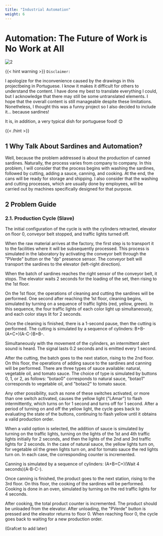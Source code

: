 ```yaml
---
title: "Industrial Automation"
weight: 6
---
```


# **Automation: The Future of Work is No Work at All**

![2](https://assets.bonappetit.com/photos/5c05882fed3d591355454864/master/pass/tinned-fish-gift-guide-lede.gif)

{{< hint warning >}}
`Disclaimer:`

I apologize for the inconvenience caused by the drawings in this projectbeing in Portuguese. I know it makes it difficult for others to understand the content. I have done my best to translate everything I could, but I acknowledge that there may still be some untranslated elements. I hope that the overall content is still manageable despite these limitations. Nonetheless, I thought this was a funny project so I also decided to include it... because sardines!

It is, in addition, a very typical dish for portuguese food! 😊

{{< /hint >}}

## 1 Why Talk About Sardines and Automation?

Well, because the problem addressed is about the production of canned sardines. Naturally, the process varies from company to company. In this problem, I will consider that the process begins with washing the sardines, followed by cutting, adding a sauce, canning, and cooking. At the end, the cans will be ready for storage and shipping. I also consider that the washing and cutting processes, which are usually done by employees, will be carried out by machines specifically designed for that purpose.

## 2 Problem Guide

### 2.1. Production Cycle (Slave)

The initial configuration of the cycle is with the cylinders retracted, elevator on floor 0, conveyor belt stopped, and traffic lights turned off.

When the raw material arrives at the factory, the first step is to transport it to the facilities where it will be subsequently processed. This process is simulated in the laboratory by activating the conveyor belt through the "PVerde" button or the "dp" presence sensor. The conveyor belt will transport the sardines to the elevator (left-right direction). 

When the batch of sardines reaches the right sensor of the conveyor belt, it stops. The elevator waits 2 seconds for the loading of the set, then rising to the 1st floor.

On the 1st floor, the operations of cleaning and cutting the sardines will be performed. One second after reaching the 1st floor, cleaning begins, simulated by turning on a sequence of traffic lights (red, yellow, green). In this sequence, the four traffic lights of each color light up simultaneously, and each color stays lit for 2 seconds.

Once the cleaning is finished, there is a 1-second pause, then the cutting is performed. The cutting is simulated by a sequence of cylinders: B+B-(A+C+)(A-C-)B+B-.

Simultaneously with the movement of the cylinders, an intermittent alert sound is heard. The signal lasts 0.2 seconds and is emitted every 1 second.

After the cutting, the batch goes to the next station, rising to the 2nd floor. On this floor, the operations of adding sauce to the sardines and canning will be performed. There are three types of sauce available: natural, vegetable oil, and tomato sauce. The choice of type is simulated by buttons 0, 1, or 2, as follows: "botao0" corresponds to natural sauce, "botao1" corresponds to vegetable oil, and "botao2" to tomato sauce.

Any other possibility, such as none of these switches activated, or more than one switch activated, causes the yellow light ("LAmar") to flash intermittently, which turns on for 1 second and turns off for 1 second. After a period of turning on and off the yellow light, the cycle goes back to evaluating the state of the buttons, continuing to flash yellow until it obtains a valid production order.

When a valid option is selected, the addition of sauce is simulated by turning on the traffic lights, turning on the lights of the 1st and 4th traffic lights initially for 2 seconds, and then the lights of the 2nd and 3rd traffic lights for 2 seconds. In the case of natural sauce, the yellow lights turn on, for vegetable oil the green lights turn on, and for tomato sauce the red lights turn on. In each case, the corresponding counter is incremented.

Canning is simulated by a sequence of cylinders: (A+B+C+)(Wait 4 seconds)(A-B-C-).

Once canning is finished, the product goes to the next station, rising to the 3rd floor. On this floor, the cooking of the sardines will be performed. Cooking is done in an oven, simulated by turning on the red traffic lights for 4 seconds.

After cooking, the total product counter is incremented. The product should be unloaded from the elevator. After unloading, the "PVerde" button is pressed and the elevator returns to floor 0. When reaching floor 0, the cycle goes back to waiting for a new production order.


(Grafcet to add later)